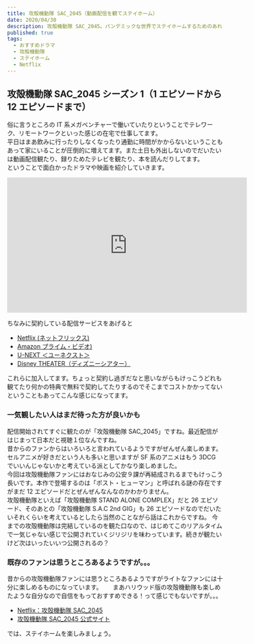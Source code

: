```yaml
---
title: 攻殻機動隊 SAC_2045（動画配信を観てステイホーム）
date: 2020/04/30
description: 攻殻機動隊 SAC_2045。パンデミックな世界でステイホームするためのあれこれ、動画配信を観て過ごしてます
published: true
tags:
  - おすすめドラマ
  - 攻殻機動隊
  - ステイホーム
  - Netflix
---
```


## 攻殻機動隊 SAC_2045 シーズン 1（1 エピソードから 12 エピソードまで）

俗に言うところの IT 系メガベンチャーで働いていたりということでテレワーク、リモートワークといった感じの在宅で仕事してます。  
平日はまあ飲みに行ったりしなくなったり通勤に時間がかからないということもあって家にいることが圧倒的に増えてます。また土日も外出しないのでだいたいは動画配信観たり、録りためたテレビを観たり、本を読んだりしてます。  
ということで面白かったドラマや映画を紹介していきます。

<div class="youtube">
<iframe width="560" height="315" src="https://www.youtube.com/embed/O6pA7Dw_iCw" frameborder="0" allow="accelerometer; autoplay; encrypted-media; gyroscope; picture-in-picture" allowfullscreen></iframe>
</div>

<!-- more -->

ちなみに契約している配信サービスをあげると

- [Netflix (ネットフリックス) ](https://www.netflix.com/)
- [Amazon プライム・ビデオ) ](https://www.amazon.co.jp/b/?node=3535604051)
- [U-NEXT ＜ユーネクスト＞](https://video.unext.jp/)
- [Disney THEATER（ディズニーシアター）](https://theater.disney.co.jp/)

これらに加入してます。ちょっと契約し過ぎだなと思いながらもけっこうどれも観てたり何かの特典で無料で契約してたりするのでそこまでコストかかってないということもあってこんな感じになってます。

### 一気観したい人はまだ待った方が良いかも

配信開始されてすぐに観たのが「攻殻機動隊 SAC_2045」ですね。最近配信がはじまって日本だと視聴１位なんですね。  
昔からのファンからはいろいろと言われているようですがぜんぜん楽しめます。セルアニメが好きだという人も多いと思いますが SF 系のアニメはもう 3DCG でいいんじゃないかと考えている派としてかなり楽しめました。  
今回は攻殻機動隊ファンにはおなじみの公安９課が再結成されるまでもけっこう長いです。本作で登場するのは「ポスト・ヒューマン」と呼ばれる謎の存在ですがまだ 12 エピソードだとぜんぜんなんなのかわかりません。  
攻殻機動隊といえば「攻殻機動隊 STAND ALONE COMPLEX」だと 26 エピソード、そのあとの「攻殻機動隊 S.A.C 2nd GIG」も 26 エピソードなのでだいたいそれくらいを考えているとしたら当然のことながら話はこれからですね。
今までの攻殻機動隊は完結しているのを観た口なので、はじめてこのリアルタイムで一気じゃない感じで公開されていくジリジリを味わっています。続きが観たいけど次はいったいいつ公開されるの？

### 既存のファンは思うところあるようですが。。。

昔からの攻殻機動隊ファンには思うところあるようですがライトなファンには十分に楽しめるものになっています。　　
まあハリウッド版の攻殻機動隊も楽しめたような自分なので自信をもっておすすめできる！って感じでもないですが。。。

- [Netflix：攻殻機動隊 SAC_2045](https://www.netflix.com/title/81030224)
- [攻殻機動隊 SAC_2045 公式サイト](https://www.ghostintheshell-sac2045.jp/)

では、ステイホームを楽しみましょう。
